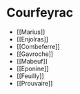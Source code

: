 # Courfeyrac

- [[Marius]]
- [[Enjolras]]
- [[Combeferre]]
- [[Gavroche]]
- [[Mabeuf]]
- [[Eponine]]
- [[Feuilly]]
- [[Prouvaire]]
